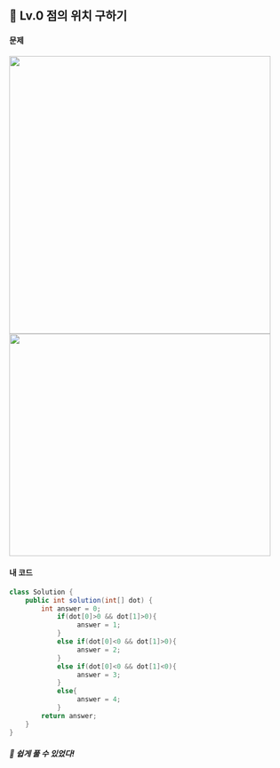 ## 📍 Lv.0 점의 위치 구하기 <br>

#### 문제 <br>
<img src="https://github.com/yejinsohn/TIL/assets/104317217/64d06cf3-5d15-4f1d-9317-b70b0d7ff15a" width="470" height="500"/>
<img src="https://github.com/yejinsohn/TIL/assets/104317217/613d2251-1156-4d63-ab3f-29d7cdc30db6" width="470" height="400"/>

#### 내 코드 <br>

```Java
class Solution {
    public int solution(int[] dot) {
        int answer = 0;     
            if(dot[0]>0 && dot[1]>0){
                 answer = 1;
            }
            else if(dot[0]<0 && dot[1]>0){
                 answer = 2;
            }
            else if(dot[0]<0 && dot[1]<0){
                 answer = 3;
            }
            else{
                 answer = 4;
            }
        return answer;
    }
}
```

##### 🌿 쉽게 풀 수 있었다!
